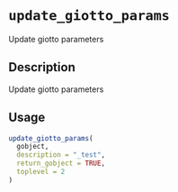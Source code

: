 # `update_giotto_params`

Update giotto parameters


## Description

Update giotto parameters


## Usage

```r
update_giotto_params(
  gobject,
  description = "_test",
  return_gobject = TRUE,
  toplevel = 2
)
```


